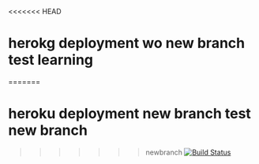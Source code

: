 <<<<<<< HEAD
# herokg deployment wo new branch test learning
=======
# heroku deployment new branch test new branch
>>>>>>> newbranch
[![Build Status](https://semaphoreci.com/api/v1/eshwarmsc/heroku/branches/master/shields_badge.svg)](https://semaphoreci.com/eshwarmsc/heroku)
